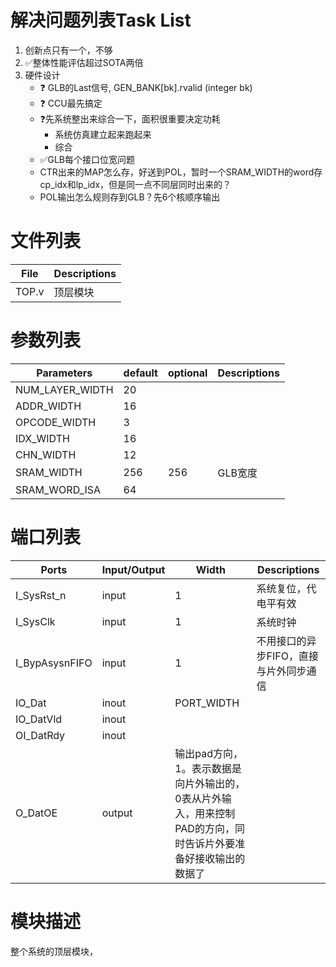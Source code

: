 # 解决问题列表Task List
1. 创新点只有一个，不够
2. :white_check_mark:整体性能评估超过SOTA两倍
3. 硬件设计
    - :question: GLB的Last信号, GEN_BANK[bk].rvalid (integer bk)
    - :question: CCU最先搞定
    - :question:先系统整出来综合一下，面积很重要决定功耗
        - 系统仿真建立起来跑起来
        - 综合
    - :white_check_mark:GLB每个接口位宽问题
    - CTR出来的MAP怎么存，好送到POL，暂时一个SRAM_WIDTH的word存cp_idx和lp_idx，但是同一点不同层同时出来的？
    - POL输出怎么规则存到GLB？先6个核顺序输出

# 文件列表
| File | Descriptions |
| ---- | ---- |
| TOP.v | 顶层模块 |


# 参数列表
| Parameters | default | optional | Descriptions |
| ---- | ---- | ---- | ---- |
| NUM_LAYER_WIDTH | 20 |  |  |
| ADDR_WIDTH | 16 |  |  |
| OPCODE_WIDTH | 3 | |  |
| IDX_WIDTH | 16 |   |  |
| CHN_WIDTH | 12 |   |  |
| SRAM_WIDTH | 256 | 256 | GLB宽度 |
| SRAM_WORD_ISA | 64 | 

# 端口列表
| Ports | Input/Output | Width | Descriptions |
| ---- | ---- | ---- | ---- |
| I_SysRst_n            | input | 1 | 系统复位，代电平有效 |
| I_SysClk              | input | 1 | 系统时钟 |
| I_BypAsysnFIFO        | input | 1 | 不用接口的异步FIFO，直接与片外同步通信 |
| IO_Dat                | inout | PORT_WIDTH |  |
| IO_DatVld             | inout |
| OI_DatRdy             | inout |
| O_DatOE               | output| 输出pad方向，1。表示数据是向片外输出的，0表从片外输入，用来控制PAD的方向，同时告诉片外要准备好接收输出的数据了 |


# 模块描述
整个系统的顶层模块，
